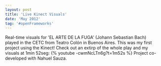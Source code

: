 ```yaml
---
layout: post
title: 'Live Kinect Visuals'
date: 'May 2012'
tag: '#openFrameworks'
---
```

Real-time visuals for 'EL ARTE DE LA FUGA' (Johann Sebastian Bach) played in the CETC from Teatro Colón in Buenos Aires. This was my first project using the Kinect!
Check out an extirp of the whole play and my visuals at 1min 52seg:
{% youtube -cwmNcLTn6g?t=1m52s %}
Project co-developed with Nahuel Sauza.


